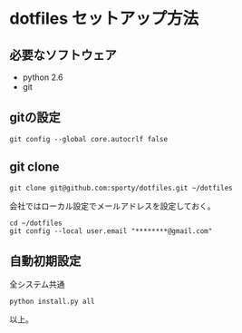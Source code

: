 dotfiles セットアップ方法
================================================

必要なソフトウェア
------------------

* python 2.6 
* git

gitの設定
---------

```
git config --global core.autocrlf false
```

git clone
---------

```
git clone git@github.com:sporty/dotfiles.git ~/dotfiles
```

会社ではローカル設定でメールアドレスを設定しておく。

```
cd ~/dotfiles
git config --local user.email "********@gmail.com"
```

自動初期設定
---------

全システム共通

```
python install.py all
```

以上。
